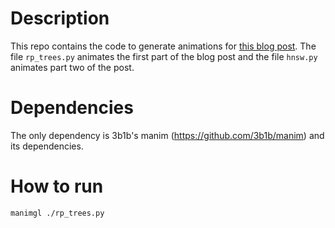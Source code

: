 # Description
 
This repo contains the code to generate animations for <a href="https://gov-ind.github.io/ann_1_rpd">this blog post</a>. The file `rp_trees.py` animates the first part of the blog post and the file `hnsw.py` animates part two of the post.

# Dependencies

The only dependency is 3b1b's manim (https://github.com/3b1b/manim) and its dependencies.

# How to run

```bash
manimgl ./rp_trees.py
```